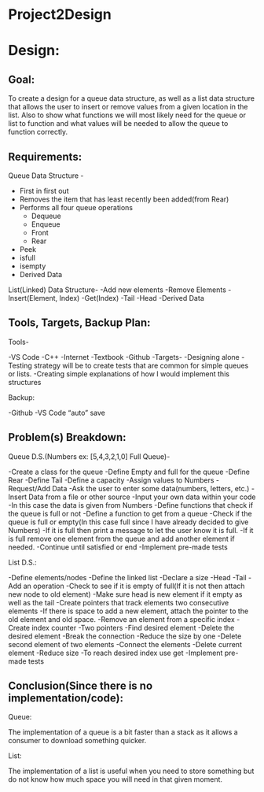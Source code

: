 # Project2Design

#                                                                         Design:


## Goal:

To create a design for a queue data structure, as well as a list data structure that allows the user to insert or remove values from a given location in the list. Also to show what functions we will most likely need for the queue or list to function and what values will be needed to allow the queue to function correctly. 

## Requirements:

 Queue Data Structure - 

- First in first out
- Removes the item that has least recently been added(from Rear)
- Performs all four queue operations 
  - Dequeue 
  - Enqueue 
  - Front 
  - Rear
- Peek
- isfull
- isempty 
- Derived Data

List(Linked) Data Structure- 
-Add new elements
-Remove Elements
-Insert(Element, Index)
-Get(Index)
-Tail
-Head
-Derived Data

## Tools, Targets, Backup Plan:

Tools- 

-VS Code
-C++
-Internet 
-Textbook 
-Github
-Targets-
-Designing alone
-Testing strategy will be to create tests that are common for simple queues or lists.
-Creating simple explanations of how I would implement this structures

Backup:

-Github 
-VS Code “auto” save

## Problem(s) Breakdown:

Queue D.S.(Numbers ex: [5,4,3,2,1,0] Full Queue)-

-Create a class for the queue
-Define Empty and full for the queue 
-Define Rear
-Define Tail
-Define a capacity
-Assign values to Numbers 
-Request/Add Data
  -Ask the user to enter some data(numbers, letters, etc.)
  -Insert Data from a file or other source
  -Input your own data within your code
  -In this case the data is given from Numbers
-Define functions that check if the queue is full or not
-Define a function to get from a queue 
-Check if the queue is full or empty(In this case full since I have already decided to give Numbers) 
-If it is full then print a message to let the user know it is full.
-If it is full remove one element from the queue and add another element if needed.
-Continue until satisfied or end
-Implement pre-made tests


List D.S.:

-Define elements/nodes
-Define the linked list 
-Declare a size
-Head
-Tail
-Add an operation 
-Check to see if it is empty of full(If it is not then attach new node to old element)
-Make sure head is new element if it empty as well as the tail
-Create pointers that track elements two consecutive elements
-If there is space to add a new element, attach the pointer to the old element and old space.
-Remove an element from a specific index
  -Create index counter
  -Two pointers
  -Find desired element
  -Delete the desired element 
  -Break the connection
  -Reduce the size by one
  -Delete second element of two elements
  -Connect the elements
  -Delete current element
  -Reduce size
-To reach desired index use get
-Implement pre-made tests


## Conclusion(Since there is no implementation/code):

Queue: 

The implementation of a queue is a bit faster than a stack as it allows a consumer to download something quicker.

List: 

The implementation of a list is useful when you need to store something but do not know how much space you will need in that given moment. 






